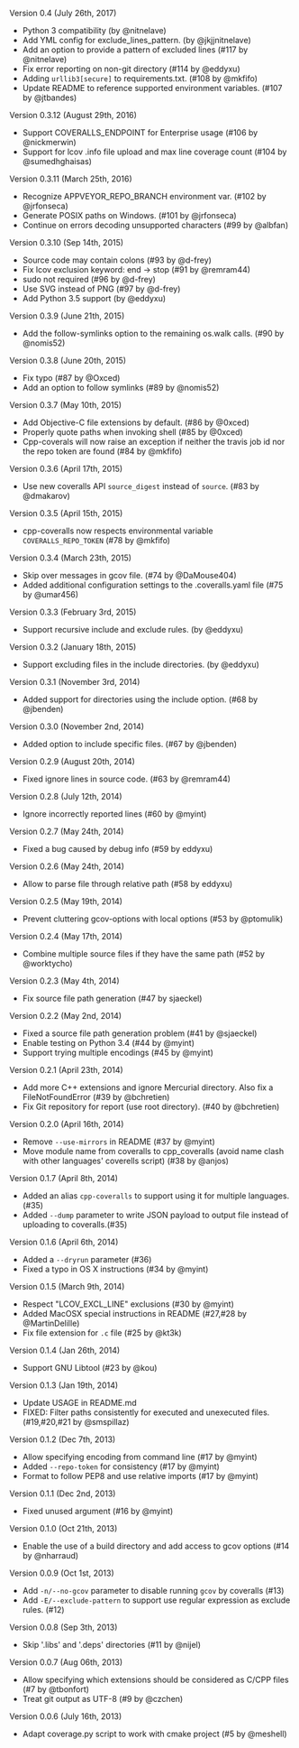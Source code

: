 Version 0.4 (July 26th, 2017)
  * Python 3 compatibility (by @nitnelave)
  * Add YML config for exclude_lines_pattern. (by @jkjjnitnelave)
  * Add an option to provide a pattern of excluded lines (#117 by @nitnelave)
  * Fix error reporting on non-git directory (#114 by @eddyxu)
  * Adding `urllib3[secure]` to requirements.txt. (#108 by @mkfifo)
  * Update README to reference supported environment variables. (#107 by @jtbandes)

Version 0.3.12 (August 29th, 2016)
  * Support COVERALLS_ENDPOINT for Enterprise usage (#106 by @nickmerwin)
  * Support for lcov .info file upload and max line coverage count (#104 by @sumedhghaisas)

Version 0.3.11 (March 25th, 2016)
  * Recognize APPVEYOR_REPO_BRANCH environment var. (#102 by @jrfonseca)
  * Generate POSIX paths on Windows. (#101 by @jrfonseca)
  * Continue on errors decoding unsupported characters (#99 by @albfan)

Version 0.3.10 (Sep 14th, 2015)
  * Source code may contain colons (#93 by @d-frey)
  * Fix lcov exclusion keyword: end -> stop (#91 by @remram44)
  * sudo not required (#96 by @d-frey)
  * Use SVG instead of PNG (#97 by @d-frey)
  * Add Python 3.5 support (by @eddyxu)

Version 0.3.9 (June 21th, 2015)
  * Add the follow-symlinks option to the remaining os.walk calls. (#90 by @nomis52)

Version 0.3.8 (June 20th, 2015)
  * Fix typo (#87 by @Oxced)
  * Add an option to follow symlinks (#89 by @nomis52)

Version 0.3.7 (May 10th, 2015)
  * Add Objective-C file extensions by default. (#86 by @0xced)
  * Properly quote paths when invoking shell (#85 by @0xced)
  * Cpp-coverals will now raise an exception if neither the travis job id nor the repo token are found (#84 by @mkfifo)

Version 0.3.6 (April 17th, 2015)
  * Use new coveralls API `source_digest` instead of `source`. (#83 by @dmakarov)

Version 0.3.5 (April 15th, 2015)
  * cpp-coveralls now respects environmental variable `COVERALLS_REPO_TOKEN` (#78 by @mkfifo)

Version 0.3.4 (March 23th, 2015)
  * Skip over messages in gcov file. (#74 by @DaMouse404)
  * Added additional configuration settings to the .coveralls.yaml file (#75 by @umar456)

Version 0.3.3 (February 3rd, 2015)
  * Support recursive include and exclude rules. (by @eddyxu)

Version 0.3.2 (January 18th, 2015)
  * Support excluding files in the include directories. (by @eddyxu)

Version 0.3.1 (November 3rd, 2014)
  * Added support for directories using the include option. (#68 by @jbenden)

Version 0.3.0 (November 2nd, 2014)
  * Added option to include specific files. (#67 by @jbenden)

Version 0.2.9 (August 20th, 2014)
  * Fixed ignore lines in source code. (#63 by @remram44)

Version 0.2.8 (July 12th, 2014)
  * Ignore incorrectly reported lines (#60 by @myint)

Version 0.2.7 (May 24th, 2014)
  * Fixed a bug caused by debug info (#59 by eddyxu)

Version 0.2.6 (May 24th, 2014)
  * Allow to parse file through relative path (#58 by eddyxu)

Version 0.2.5 (May 19th, 2014)
  * Prevent cluttering gcov-options with local options (#53 by @ptomulik)

Version 0.2.4 (May 17th, 2014)
  * Combine multiple source files if they have the same path (#52 by @worktycho)

Version 0.2.3 (May 4th, 2014)
  * Fix source file path generation (#47 by sjaeckel)

Version 0.2.2 (May 2nd, 2014)
  * Fixed a source file path generation problem (#41 by @sjaeckel)
  * Enable testing on Python 3.4 (#44 by @myint)
  * Support trying multiple encodings (#45 by @myint)

Version 0.2.1 (April 23th, 2014)
  * Add more C++ extensions and ignore Mercurial directory. Also fix a FileNotFoundError (#39 by @bchretien)
  * Fix Git repository for report (use root directory). (#40 by @bchretien)

Version 0.2.0 (April 16th, 2014)
  * Remove `--use-mirrors` in README (#37 by @myint)
  * Move module name from coveralls to cpp_coveralls (avoid name clash with
	other languages' coverells script) (#38 by @anjos)

Version 0.1.7 (April 8th, 2014)
  * Added an alias `cpp-coveralls` to support using it for multiple languages. (#35)
  * Added `--dump` parameter to write JSON payload to output file instead of uploading to coveralls.(#35)

Version 0.1.6 (April 6th, 2014)
  * Added a `--dryrun` parameter (#36)
  * Fixed a typo in OS X instructions (#34 by @myint)

Version 0.1.5 (March 9th, 2014)
  * Respect "LCOV_EXCL_LINE" exclusions (#30 by @myint)
  * Added MacOSX special instructions in README (#27,#28 by @MartinDelille)
  * Fix file extension for `.c` file (#25 by @kt3k)

Version 0.1.4 (Jan 26th, 2014)
  * Support GNU Libtool (#23 by @kou)

Version 0.1.3 (Jan 19th, 2014)
  * Update USAGE in README.md
  * FIXED: Filter paths consistently for executed and unexecuted files. (#19,#20,#21 by @smspillaz)

Version 0.1.2 (Dec 7th, 2013)
  * Allow specifying encoding from command line (#17 by @myint)
  * Added `--repo-token` for consistency (#17 by @myint)
  * Format to follow PEP8 and use relative imports (#17 by @myint)

Version 0.1.1 (Dec 2nd, 2013)
  * Fixed unused argument (#16 by @myint)

Version 0.1.0 (Oct 21th, 2013)
  * Enable the use of a build directory and add access to gcov options (#14 by @nharraud)

Version 0.0.9 (Oct 1st, 2013)
  * Add `-n/--no-gcov` parameter to disable running `gcov` by coveralls (#13)
  * Add `-E/--exclude-pattern` to support use regular expression as exclude rules. (#12)

Version 0.0.8 (Sep 3th, 2013)
  * Skip '.libs' and '.deps' directories (#11 by @nijel)

Version 0.0.7 (Aug 06th, 2013)
  * Allow specifying which extensions should be considered as C/CPP files (#7 by @tbonfort)
  * Treat git output as UTF-8 (#9 by @czchen)

Version 0.0.6 (July 16th, 2013)
  * Adapt coverage.py script to work with cmake project (#5 by @meshell)

